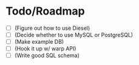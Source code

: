 # Todo/Roadmap

- [ ] (Figure out how to use Diesel)
- [ ] (Decide whether to use MySQL or PostgreSQL)
- [ ] (Make example DB)
- [ ] (Hook it up w/ warp API)
- [ ] (Write good SQL schema)